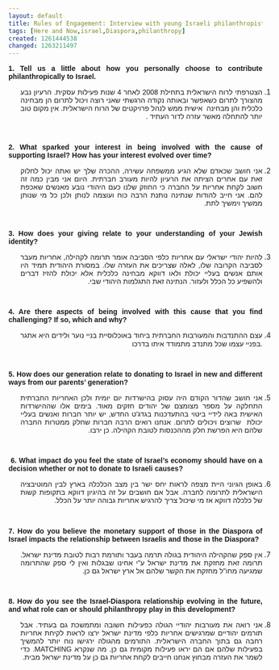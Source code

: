 ```yaml
---
layout: default
title: Rules of Engagement: Interview with young Israeli philanthropist Ronen Moas
tags: [Here and Now,israel,Diaspora,philanthropy]
created: 1261444538
changed: 1263211497
---
```

<p><span style="font-family: Arial;"><o:p></o:p></span></p>
<p style="text-align: justify; direction: ltr; unicode-bidi: embed;" dir="ltr" class="MsoNormal"><strong><span style="font-family: Arial;">1. Tell us a little about how you personally choose to contribute philanthropically to </span></strong><span style="font-family: Arial;"><st1:country-region w:st="on"><st1:place w:st="on"><strong>Israel</strong></st1:place></st1:country-region><strong>.</strong><o:p></o:p></span></p>
<ol type="1" start="1" style="margin-top: 0in;">
    <li style="text-align: justify;" dir="rtl" class="MsoNormal"><span lang="HE" style="font-family: Arial;">הצטרפתי לרוח      הישראלית בתחילת 2008 לאחר 4 שנות פעילות עסקית. הרעיון נבע מהצורך לתרום      כשאפשר ובאותה נקודה הרגשתי שאני רוצה ויכול לתרום הן מבחינה כלכלית והן      מבחינה<span style="">&nbsp; </span>אישית ממש לנהל פרויקטים של      הרוח הישראלית. אין מקום טוב יותר להתחלה מאשר עזרה לדור העתיד .<o:p></o:p></span></li>
</ol>
<p style="text-align: justify; direction: ltr; unicode-bidi: embed;" dir="ltr" class="MsoNormal">&nbsp;</p>
<p style="text-align: justify; direction: ltr; unicode-bidi: embed;" dir="ltr" class="MsoNormal"><strong><span style="font-family: Arial;">2. What sparked your interest in being involved with the cause of supporting </span></strong><span style="font-family: Arial;"><st1:place w:st="on"><st1:country-region w:st="on"><strong>Israel</strong></st1:country-region></st1:place><strong>? How has your interest evolved over time?</strong><o:p></o:p></span></p>
<ol type="1" start="2" style="margin-top: 0in;">
    <li style="text-align: justify;" dir="rtl" class="MsoNormal"><span lang="HE" style="font-family: Arial;">אני חושב      שכאדם שלא הגיע ממשפחה עשירה, ההכרה שלך יש ואתה יכול לחלוק זאת עם אחרים      הציתה את הרעיון להיות מעורב חברתית. היום אני מבין כמה זה חשוב לקחת אחריות      על החברה כי החוזק שלנו כעם היהודי נובע מאנשים שאכפת להם. אני חייב להודות      שנתינה נותנת הרבה כוח ועוצמה לנותן ולכן כל מי שנותן ממשיך וימשיך לתת.<o:p></o:p></span></li>
</ol>
<p style="margin: 0in 0.25in 0.0001pt 0.5in; text-align: justify;" dir="rtl" class="MsoNormal"><span lang="HE" style="font-family: Arial;"><o:p>&nbsp;</o:p></span></p>
<p style="text-align: justify; direction: ltr; unicode-bidi: embed;" dir="ltr" class="MsoNormal"><strong><span style="font-family: Arial;">3. How does your giving relate to your understanding of your Jewish identity?</span></strong><span style="font-family: Arial;" dir="ltr"><o:p><strong>&nbsp;</strong></o:p></span></p>
<ol type="1" start="3" style="margin-top: 0in;">
    <li style="text-align: justify;" dir="rtl" class="MsoNormal"><span lang="HE" style="font-family: Arial;">להיות יהודי      ישראלי עם אחריות כלפי הסביבה אומר תרומה לקהילה, אחריות מעבר לסביבה הקרובה      שלו, לאלה שצריכים את העזרה שלו. במסורת היהודית תמיד היו אותם אנשים בעליי      יכולת ולאו דווקא מבחינה כלכלית אלא יכולת להזיז דברים ולהשפיע כל הכלל      ולעזור. הנתינה זאת התגלמות היהודי שבי.<o:p></o:p></span></li>
</ol>
<p style="text-align: justify; direction: ltr; unicode-bidi: embed;" dir="ltr" class="MsoNormal"><span style="font-family: Arial;"><o:p>&nbsp;</o:p></span></p>
<p style="text-align: justify; direction: ltr; unicode-bidi: embed;" dir="ltr" class="MsoNormal"><strong><span style="font-family: Arial;">4. Are there aspects of being involved with this cause that you find challenging? If so, which and why?&nbsp;</span></strong></p>
<ol type="1" start="4" style="margin-top: 0in;">
    <li style="text-align: justify;" dir="rtl" class="MsoNormal"><span style="font-family: Arial;" dir="ltr">עצם ההתנדבות והמעורבות החברתית ביחוד      באוכלוסיית בניי נוער ולידים היא אתגר בפניי עצמו שכל מתנדב מתמודד איתו      בדרכו.</span><span dir="ltr">&nbsp;</span><span style="font-family: Arial;" dir="ltr"><o:p></o:p></span></li>
</ol>
<p style="text-align: justify; direction: ltr; unicode-bidi: embed;" dir="ltr" class="MsoNormal"><span style="font-family: Arial;"><o:p>&nbsp;</o:p></span></p>
<p style="text-align: justify; direction: ltr; unicode-bidi: embed;" dir="ltr" class="MsoNormal"><strong><span style="font-family: Arial;">5. How does our generation relate to donating to </span></strong><span style="font-family: Arial;"><st1:country-region w:st="on"><st1:place w:st="on"><strong>Israel</strong></st1:place></st1:country-region></span><strong><span style="font-family: Arial;"> in new and different ways from our parents&rsquo; generation?&nbsp;</span></strong></p>
<ol type="1" start="5" style="margin-top: 0in;">
    <li style="text-align: justify;" dir="rtl" class="MsoNormal"><span lang="HE" style="font-family: Arial;">אני חושב      שהדור הקודם היה עסוק בהישרדות יום יומית ולכן האחריות החברתית התחלקה על      מספר מצומצם של יהודים חזקים מאוד. בימים אלו שההישרדות האישית באה לידיי      ביטוי בהתעדכנות בגדג'ט החדש, יש יותר חברות ואנשים בעליי יכולת<span style="">&nbsp; </span>שרוצים ויכולים לתרום. אנחנו רואים הרבה      חברות שחלק ממטרות החברה שלהם היא הפרשת חלק מההכנסות לטובת הקהילה. כן ירבו.<o:p></o:p></span></li>
</ol>
<p style="margin: 0in 0.25in 0.0001pt 0.5in; text-align: justify;" dir="rtl" class="MsoNormal"><span style="font-family: Arial;" dir="ltr"><o:p>&nbsp;</o:p></span></p>
<p style="text-align: justify; direction: ltr; unicode-bidi: embed;" dir="ltr" class="MsoNormal"><strong><span style="font-family: Arial;" dir="rtl"><span style="">&nbsp;</span></span><span style="font-family: Arial;">6. What impact do you feel the state of </span></strong><span style="font-family: Arial;"><st1:place w:st="on"><st1:country-region w:st="on"><strong>Israel</strong></st1:country-region></st1:place></span><strong><span style="font-family: Arial;">&rsquo;s economy should have on a decision whether or not to donate to Israeli causes?</span></strong><span style="font-family: Arial;" dir="ltr"><o:p><strong>&nbsp;</strong></o:p></span></p>
<ol type="1" start="6" style="margin-top: 0in;">
    <li style="text-align: justify;" dir="rtl" class="MsoNormal"><span lang="HE" style="font-family: Arial;">באופן הגיוני      היית מצפה לראות יחס ישר בין מצב הכלכלה בארץ לבין המוטיבציה הישראלית לתרומה      לחברה. אבל אם חושבים על זה בהיגיון דווקא בתקופות קשות של כלכלה דווקא אז מי      שיכול צריך להרגיש אחריות גבוהה יותר על הכלל.</span><span style="font-family: Arial;" dir="ltr"><o:p></o:p></span></li>
</ol>
<p style="text-align: justify; direction: ltr; unicode-bidi: embed;" dir="ltr" class="MsoNormal">&nbsp;</p>
<p style="text-align: justify; direction: ltr; unicode-bidi: embed;" dir="ltr" class="MsoNormal"><strong><span style="font-family: Arial;">7. How do you believe the monetary support of those in the Diaspora of Israel impacts the relationship between Israelis and those in the Diaspora?&nbsp;</span></strong></p>
<ol type="1" start="7" style="margin-top: 0in;">
    <li style="text-align: justify;" dir="rtl" class="MsoNormal"><span lang="HE" style="font-family: Arial;">אין ספק      שהקהילה היהודית בגולה תרמה בעבר ותורמת רבות לטובת מדינת ישראל. תרומה זאת      מחזקת את מדינת ישראל ע&quot;י אחינו שבגלות ואין לי ספק שהתרומה שמגיעה      מחו&quot;ל מחזקת את הקשר שלהם אל ארץ ישראל גם כן.</span><span style="font-family: Arial;" dir="ltr"><o:p></o:p></span></li>
</ol>
<p style="text-align: justify;" dir="rtl" class="MsoNormal"><span lang="HE" style="font-family: Arial;"><o:p>&nbsp;</o:p></span></p>
<p style="text-align: justify; direction: ltr; unicode-bidi: embed;" dir="ltr" class="MsoNormal"><strong><span style="font-family: Arial;">8. How do you see the Israel-Diaspora relationship evolving in the future, and what role can or should philanthropy play in this development?&nbsp;</span></strong></p>
<ol type="1" start="8" style="margin-top: 0in;">
    <li style="text-align: justify;" dir="rtl" class="MsoNormal"><span lang="HE" style="font-family: Arial;">אני רואה את      מעורבות יהודיי הגולה כפעילות חשובה ומתמשכת גם בעתיד. אבל תורמים יהודיים      שמרגישים אחריות כלפי מדינת ישראל ירצו לראות לקיחת אחריות רחבה גם בתוך      החברה הישראלית. התורמים מהגולה ירגישו נוח יותר להמשיך בפעילות שלהם אם הם      יראו פעילות מקומית גם כן. מה שנקרא</span><span style="font-family: Arial;" dir="ltr">MATCHING </span><span lang="HE" style="font-family: Arial;">. כדי לשמר את העזרה מבחוץ אנחנו חייבים לקחת אחריות גם כן על      מדינת ישראל מבית.</span></li>
</ol>
<p style="text-align: justify;" dir="rtl" class="MsoNormal"><span style="font-family: Arial;" dir="ltr"><o:p>&nbsp;</o:p></span></p>